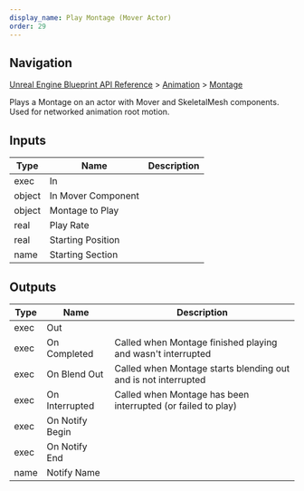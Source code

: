 ```yaml
---
display_name: Play Montage (Mover Actor)
order: 29
---
```

## Navigation

[Unreal Engine Blueprint API Reference](https://dev.epicgames.com/documentation/en-us/unreal-engine/BlueprintAPI) > [Animation](https://dev.epicgames.com/documentation/en-us/unreal-engine/BlueprintAPI/Animation) > [Montage](https://dev.epicgames.com/documentation/en-us/unreal-engine/BlueprintAPI/Animation/Montage)

Plays a Montage on an actor with Mover and SkeletalMesh components. Used for networked animation root motion.

## Inputs

| Type | Name | Description |
| --- | --- | --- |
| exec | In |  |
| object | In Mover Component |  |
| object | Montage to Play |  |
| real | Play Rate |  |
| real | Starting Position |  |
| name | Starting Section |  |

## Outputs

| Type | Name | Description |
| --- | --- | --- |
| exec | Out |  |
| exec | On Completed | Called when Montage finished playing and wasn't interrupted |
| exec | On Blend Out | Called when Montage starts blending out and is not interrupted |
| exec | On Interrupted | Called when Montage has been interrupted (or failed to play) |
| exec | On Notify Begin |  |
| exec | On Notify End |  |
| name | Notify Name |  |
